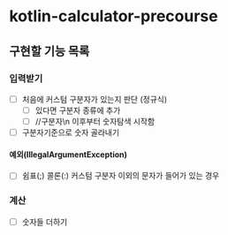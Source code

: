 # kotlin-calculator-precourse

## 구현할 기능 목록

### 입력받기

- [ ] 처음에 커스텀 구분자가 있는지 판단 (정규식)
    - [ ] 있다면 구분자 종류에 추가
    - [ ] //구분자\n 이후부터 숫자탐색 시작함
- [ ] 구분자기준으로 숫자 골라내기

#### 예외(IllegalArgumentException)

- [ ] 쉼표(;) 콜론(:) 커스텀 구분자 이외의 문자가 들어가 있는 경우

### 계산

- [ ] 숫자들 더하기

